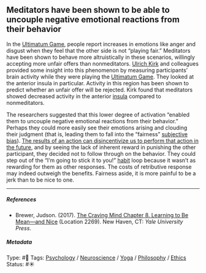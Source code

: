 ## Meditators have been shown to be able to uncouple negative emotional reactions from their behavior

In the [Ultimatum Game](Ultimatum%20Game.md), people report increases in emotions like anger and disgust when they feel that the other side is not “playing fair.” Meditators have been shown to behave more altruistically in these scenarios, willingly accepting more unfair offers than nonmeditators. [Ulrich Kirk]() and colleagues provided some insight into this phenomenon by measuring participants’ brain activity while they were playing the [Ultimatum Game](Ultimatum%20Game.md). They looked at the anterior insula in particular. Activity in this region has been shown to predict whether an unfair offer will be rejected. Kirk found that meditators showed decreased activity in the anterior [insula]() compared to nonmeditators. 

The researchers suggested that this lower degree of activation “enabled them to uncouple negative emotional reactions from their behavior.” Perhaps they could more easily see their emotions arising and clouding their judgment (that is, leading them to fall into the “fairness” [subjective bias](Subjective%20bias.md)). [The results of an action can disincentivize us to perform that action in the future](The%20results%20of%20an%20action%20can%20disincentivize%20us%20to%20perform%20that%20action%20in%20the%20future.md), and by seeing the lack of inherent reward in punishing the other participant, they decided not to follow through on the behavior. They could step out of the “I’m going to stick it to you!” [habit](Habit.md) loop because it wasn’t as rewarding for them as other responses. The costs of retributive response may indeed outweigh the benefits. Fairness aside, it is more painful to be a jerk than to be nice to one.

---

##### References

* Brewer, Judson. (2017). [The Craving Mind Chapter 8. Learning to Be Mean—and Nice](The%20Craving%20Mind%20Chapter%208.%20Learning%20to%20Be%20Mean%E2%80%94and%20Nice.md) (Location 2269). New Haven, CT: *Yale University Press*.

##### Metadata

Type: #🔴 
Tags: [Psychology](Psychology.md) / [Neuroscience](Neuroscience.md) / [Yoga](Yoga.md) / [Philosophy](Philosophy.md) / [Ethics](Ethics.md)
Status: #☀️ 

